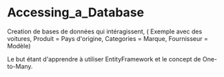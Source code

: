 # Accessing_a_Database
Creation de bases de données qui intéragissent, ( Exemple avec des voitures, Produit = Pays d'origine, Categories = Marque, Fournisseur = Modèle)

Le but étant d'apprendre à utiliser EntityFramework et le concept de One-to-Many.
